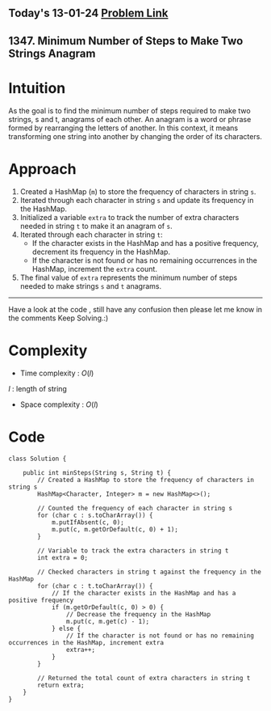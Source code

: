 ## Today's 13-01-24 [Problem Link](https://leetcode.com/problems/minimum-number-of-steps-to-make-two-strings-anagram/description/?envType=daily-question&envId=2024-01-13)
## 1347. Minimum Number of Steps to Make Two Strings Anagram

# Intuition
<!-- Describe your first thoughts on how to solve this problem. -->
As the goal is to find the minimum number of steps required to make two strings, s and t, anagrams of each other. An anagram is a word or phrase formed by rearranging the letters of another. In this context, it means transforming one string into another by changing the order of its characters.

# Approach
<!-- Describe your approach to solving the problem. -->
1. Created a HashMap (`m`) to store the frequency of characters in string `s`.
2. Iterated through each character in string `s` and update its frequency in the HashMap.
3. Initialized a variable `extra` to track the number of extra characters needed in string `t` to make it an anagram of `s`.
4. Iterated through each character in string `t`:
   - If the character exists in the HashMap and has a positive frequency, decrement its frequency in the HashMap.
   - If the character is not found or has no remaining occurrences in the HashMap, increment the `extra` count.
5. The final value of `extra` represents the minimum number of steps needed to make strings `s` and `t` anagrams.
---
Have a look at the code , still have any confusion then please let me know in the comments
Keep Solving.:)

# Complexity
- Time complexity : $O(l)$
<!-- Add your time complexity here, e.g. $$O(n)$$ -->
$l$ : length of string
- Space complexity : $O(l)$
<!-- Add your space complexity here, e.g. $$O(n)$$ -->

# Code
```
class Solution {
    
    public int minSteps(String s, String t) {
        // Created a HashMap to store the frequency of characters in string s
        HashMap<Character, Integer> m = new HashMap<>();
        
        // Counted the frequency of each character in string s
        for (char c : s.toCharArray()) {
            m.putIfAbsent(c, 0);
            m.put(c, m.getOrDefault(c, 0) + 1);
        }
        
        // Variable to track the extra characters in string t
        int extra = 0;
        
        // Checked characters in string t against the frequency in the HashMap
        for (char c : t.toCharArray()) {
            // If the character exists in the HashMap and has a positive frequency
            if (m.getOrDefault(c, 0) > 0) {
                // Decrease the frequency in the HashMap
                m.put(c, m.get(c) - 1);
            } else {
                // If the character is not found or has no remaining occurrences in the HashMap, increment extra
                extra++;
            }
        }
        
        // Returned the total count of extra characters in string t
        return extra;
    }
}

```